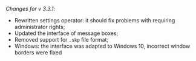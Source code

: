 _Changes for v 3.3.1_:
- Rewritten settings operator: it should fix problems with requiring administrator rights;
- Updated the interface of message boxes;
- Removed support for `.skp` file format;
- Windows: the interface was adapted to Windows 10, incorrect window borders were fixed
